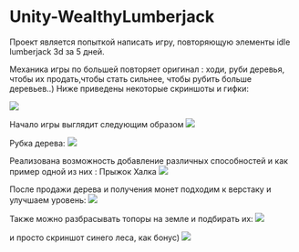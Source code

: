 # Unity-WealthyLumberjack
Проект является попыткой написать игру, повторяющую элементы idle lumberjack 3d за 5 дней.

Механика игры по большей повторяет оригинал : ходи, руби деревья, чтобы их продать,чтобы стать сильнее, чтобы рубить больше деревьев..)
Ниже приведены некоторые скриншоты и гифки:

![](/Screenshots/Menu.PNG)

Начало игры выглядит следующим образом
![](/Screenshots/StartGame.PNG)

Рубка дерева:
![](/Screenshots/chopping.gif)

Реализована возможность добавление различных способностей и как пример одной из них : Прыжок Халка 
![](/Screenshots/Jump.gif)

После продажи дерева и получения монет подходим к верстаку и улучшаем уровень:
![](/Screenshots/upgrading.PNG)

Также можно разбрасывать топоры на земле и подбирать их:
![](/Screenshots/another_axe.PNG)

и просто скриншот синего леса, как бонус)
![](/Screenshots/blueWood.PNG)



